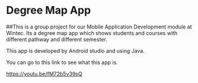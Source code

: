 # Degree Map App
##This is a group project for our Mobile Application Development module at Wintec.
Its a degree map app which shows students and courses with different pathway and different semester. 

This app is developed by Android studio and using Java.

You can go to this link to see what this app is.

https://youtu.be/fM72b5v39sQ

